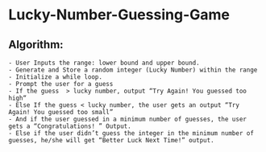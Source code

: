 # Lucky-Number-Guessing-Game

## Algorithm:
    - User Inputs the range: lower bound and upper bound.
    - Generate and Store a random integer (Lucky Number) within the range
    - Initialize a while loop.
    - Prompt the user for a guess
    - If the guess  > lucky number, output “Try Again! You guessed too high“
    - Else If the guess < lucky number, the user gets an output “Try Again! You guessed too small”
    - And if the user guessed in a minimum number of guesses, the user gets a “Congratulations! ” Output.
    - Else if the user didn’t guess the integer in the minimum number of guesses, he/she will get “Better Luck Next Time!” output.

